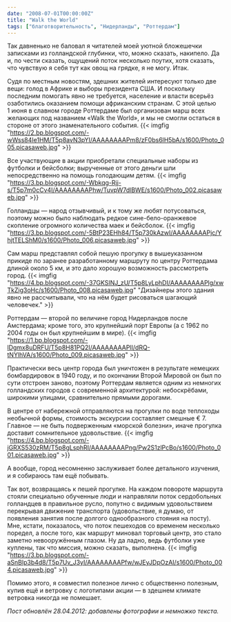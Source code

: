 ```yaml
---
date: "2008-07-01T00:00:00Z"
title: "Walk the World"
tags: ["благотворительность", "Нидерланды", "Роттердам"]
---
```


Так давненько не баловал я читателей моей уютной бложешечки записками из голландской глубинки, что, можно сказать, накипело. Да и, по чести сказать, ощущений поток несколько поутих, хотя сказать, что чувствую я себя тут как овощ на грядке, я не могу. Итак.

Судя по местным новостям, здешних жителей интересуют только две вещи: голод в Африке и выборы президента США. И поскольку последним помогать явно не требуется, население и власти всерьёз озаботились оказанием помощи африканским странам. С этой целью 1&nbsp;июня в славном городе Роттердаме был организован марш всех желающих под названием «Walk the World», и мы не смогли остаться в стороне от этого знаменательного события.
{{< imgfig "https://2.bp.blogspot.com/-wWss84Ie1HM/T5p8avN3pYI/AAAAAAAAPm8/zF0bs6lH5bA/s1600/Photo_005.picasaweb.jpg" >}}

<!--more-->

Все участвующие в акции приобретали специальные наборы из футболки и бейсболки; вырученные от этого деньги шли непосредственно на помощь голодающим детям.
{{< imgfig "https://3.bp.blogspot.com/-Wbkqg-Rjj-s/T5p7m0cCv4I/AAAAAAAAPhw/TuvpW7dlBWE/s1600/Photo_002.picasaweb.jpg" >}}

Голландцы — народ отзывчивый, и к тому же любят потусоваться, поэтому можно было наблюдать редкое сине-бело-оранжевое скопление огромного количества маек и бейсболок.
{{< imgfig "https://3.bp.blogspot.com/-5BtP23EHh84/T5p730kAzwI/AAAAAAAAPjc/YhjtTELShM0/s1600/Photo_006.picasaweb.jpg" >}}

Сам марш представлял собой пешую прогулку в вышеуказанном прикиде по заранее разработанному маршруту по центру Роттердама длиной около 5&nbsp;км, и это дало хорошую возможность рассмотреть город.
{{< imgfig "https://4.bp.blogspot.com/-37GKSINJ_zU/T5p8LyLphDI/AAAAAAAAPlg/xwTkZig3oHc/s1600/Photo_008.picasaweb.jpg" "Дизайнеры этого здания явно не рассчитывали, что на нём будет рисоваться шагающий человечек." >}}

Роттердам — второй по величине город Нидерландов после Амстердама; кроме того, это крупнейший порт Европы (а с 1962 по 2004 годы он был крупнейшим в мире).
{{< imgfig "https://1.bp.blogspot.com/-lDgmx8uDRFU/T5p8H81PQ2I/AAAAAAAAPlI/dRQ-tNYlhVA/s1600/Photo_009.picasaweb.jpg" >}}

Практически весь центр города был уничтожен в результате немецких бомбардировок в 1940 году, и по окончании Второй Мировой он был по сути отстроен заново, поэтому Роттердам является одним из немногих голландских городов с современной архитектурой: небоскрёбами, широкими улицами, сравнительно прямыми дорогами.

В центре от набережной отправляются на прогулки по воде теплоходы необычной формы, стоимость экскурсии составляет смешные €&nbsp;7. Главное — не быть подверженным «морской болезни», иначе прогулка доставит сомнительное удовольствие.
{{< imgfig "https://4.bp.blogspot.com/-jGRXS530zRM/T5p8gLsphRI/AAAAAAAAPng/Pw2S1zlPcBo/s1600/Photo_001.picasaweb.jpg" >}}

А вообще, город несомненно заслуживает более детального изучения, и я собираюсь там ещё побывать.

Так вот, возвращаясь к пешей прогулке. На каждом повороте маршрута стояли специально обученные люди и направляли поток сердобольных голландцев в правильное русло, попутно с видимым удовольствием перекрывая движение транспорта (удовольствие, я думаю, от появления занятия после долгого однообразного стояния на посту). Мне, кстати, показалось, что поток пешеходов со временем несколько поредел, а после того, как маршрут миновал торговый центр, это стало заметно невооружённым глазом. Ну да ладно, ведь футболки уже куплены, так что миссия, можно сказать, выполнена.
{{< imgfig "https://3.bp.blogspot.com/-aSnBlp3b4d8/T5p7Uv_J3yI/AAAAAAAAPfw/wJEyJDpOzAI/s1600/Photo_004.picasaweb.jpg" >}}

Помимо этого, я совместил полезное лично с общественно полезным, купив ещё и ветровку с логотипами акции — в здешнем климате ветровка никогда не помешает.

*Пост обновлён 28.04.2012: добавлены фотографии и немножко текста.*
